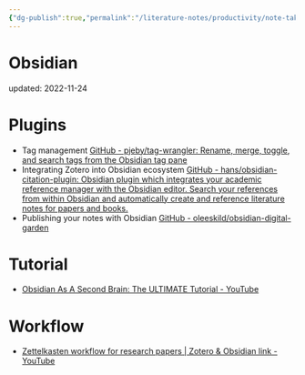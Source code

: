 ```yaml
---
{"dg-publish":true,"permalink":"/literature-notes/productivity/note-taking/obsidian-note-taking-app/","dgHomeLink":true,"dgPassFrontmatter":false}
---
```



# Obsidian
updated: 2022-11-24


# Plugins
- Tag management [GitHub - pjeby/tag-wrangler: Rename, merge, toggle, and search tags from the Obsidian tag pane](https://github.com/pjeby/tag-wrangler)
- Integrating Zotero into Obsidian ecosystem [GitHub - hans/obsidian-citation-plugin: Obsidian plugin which integrates your academic reference manager with the Obsidian editor. Search your references from within Obsidian and automatically create and reference literature notes for papers and books.](https://github.com/hans/obsidian-citation-plugin)
- Publishing your notes with Obsidian [GitHub - oleeskild/obsidian-digital-garden](https://github.com/oleeskild/obsidian-digital-garden)


# Tutorial
- [Obsidian As A Second Brain: The ULTIMATE Tutorial - YouTube](https://www.youtube.com/watch?v=WqKluXIra70&t=3677s)


# Workflow 
- [Zettelkasten workflow for research papers | Zotero & Obsidian link - YouTube](https://www.youtube.com/watch?v=D9ivU_IKO6M&t=1s)

